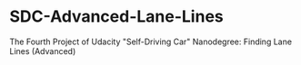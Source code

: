 # SDC-Advanced-Lane-Lines
The Fourth Project of Udacity "Self-Driving Car" Nanodegree: Finding Lane Lines (Advanced)
